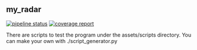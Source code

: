 ## my_radar

[![pipeline status](https://gitlab.com/julienp17/my_radar/badges/master/pipeline.svg)](https://gitlab.com/julienp17/my_radar/commits/master)
[![coverage report](https://gitlab.com/julienp17/my_radar/badges/master/coverage.svg)](https://gitlab.com/julienp17/my_radar/commits/master)

There are scripts to test the program under the assets/scripts directory.
You can make your own with ./script_generator.py